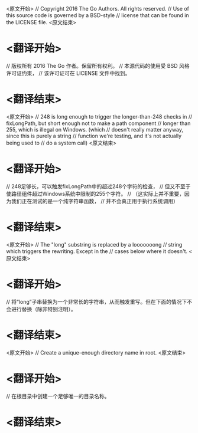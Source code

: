 
<原文开始>
// Copyright 2016 The Go Authors. All rights reserved.
// Use of this source code is governed by a BSD-style
// license that can be found in the LICENSE file.
<原文结束>

# <翻译开始>
// 版权所有 2016 The Go 作者。保留所有权利。
// 本源代码的使用受 BSD 风格许可证约束，
// 该许可证可在 LICENSE 文件中找到。
# <翻译结束>


<原文开始>
	// 248 is long enough to trigger the longer-than-248 checks in
	// fixLongPath, but short enough not to make a path component
	// longer than 255, which is illegal on Windows. (which
	// doesn't really matter anyway, since this is purely a string
	// function we're testing, and it's not actually being used to
	// do a system call)
<原文结束>

# <翻译开始>
// 248足够长，可以触发fixLongPath中的超过248个字符的检查，
// 但又不至于使路径组件超过Windows系统中限制的255个字符。
// （这实际上并不重要，因为我们正在测试的是一个纯字符串函数，
// 并不会真正用于执行系统调用）
# <翻译结束>


<原文开始>
		// The "long" substring is replaced by a looooooong
		// string which triggers the rewriting. Except in the
		// cases below where it doesn't.
<原文结束>

# <翻译开始>
// 将“long”子串替换为一个非常长的字符串，从而触发重写。但在下面的情况下不会进行替换（除非特别注明）。
# <翻译结束>


<原文开始>
// Create a unique-enough directory name in root.
<原文结束>

# <翻译开始>
// 在根目录中创建一个足够唯一的目录名称。
# <翻译结束>

